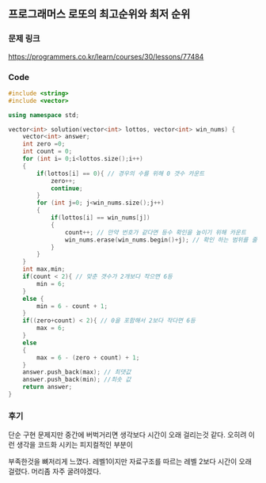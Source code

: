 ## 프로그래머스 로또의 최고순위와 최저 순위


### 문제 링크

https://programmers.co.kr/learn/courses/30/lessons/77484

### Code

```C++
#include <string>
#include <vector>

using namespace std;

vector<int> solution(vector<int> lottos, vector<int> win_nums) {
    vector<int> answer;
    int zero =0; 
    int count = 0;
    for (int i= 0;i<lottos.size();i++)
    {
        if(lottos[i] == 0){ // 경우의 수를 위해 0 갯수 카운트
            zero++;
            continue;
        }
        for (int j=0; j<win_nums.size();j++)
        {
            if(lottos[i] == win_nums[j])
            {
                count++; // 만약 번호가 같다면 등수 확인을 높이기 위해 카운트
                win_nums.erase(win_nums.begin()+j); // 확인 하는 범위를 줄이기 위해 사용
            }
        }
    }
    int max,min;
    if(count < 2){ // 맞춘 갯수가 2개보다 작으면 6등
        min = 6;
    }
    else {
        min = 6 - count + 1;
    }
    if((zero+count) < 2){ // 0을 포함해서 2보다 작다면 6등
        max = 6;
    }
    else 
    {
        max = 6 - (zero + count) + 1;
    }
    answer.push_back(max); // 최댓값
    answer.push_back(min); //최솟 값
    return answer;
}
```


### 후기

단순 구현 문제지만 중간에 버벅거리면 생각보다 시간이 오래 걸리는것 같다. 오히려 이런 생각을 코드화 시키는 피지컬적인 부분이

부족한것을 뼈저리게 느꼈다. 레벨1이지만 자료구조를 따르는 레벨 2보다 시간이 오래걸렸다. 머리좀 자주 굴려야겠다.
